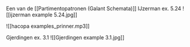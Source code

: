 Een van de [[Partimentopatronen (Galant Schemata)]]
IJzerman ex. 5.24
![[ijzerman example 5.24.jpg]]

![[hacopa examples_prinner.mp3]]

Gjerdingen ex. 3.1
![[Gjerdingen example 3.1.jpg]]
